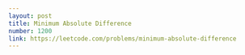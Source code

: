 ```yaml
---
layout: post
title: Minimum Absolute Difference
number: 1200
link: https://leetcode.com/problems/minimum-absolute-difference
---
```

